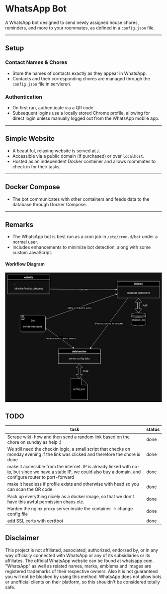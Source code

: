 # **WhatsApp Bot**

A WhatsApp bot designed to send newly assigned house chores, reminders, and more to your roommates, as defined in a `config.json` file.

---

## **Setup**

### **Contact Names & Chores**
- Store the names of contacts exactly as they appear in WhatsApp.
- Contacts and their corresponding chores are managed through the `config.json` file in servierer/.

### **Authentication**
- On first run, authenticate via a QR code.
- Subsequent logins use a locally stored Chrome profile, allowing for direct login unless manually logged out from the WhatsApp mobile app.

---

## **Simple Website**
- A beautiful, relaxing website is served at `/`.
- Accessible via a public domain (if purchased) or over `localhost`.
- Hosted as an independent Docker container and allows roommates to check in for their tasks.

---

## **Docker Compose**
- The bot communicates with other containers and feeds data to the database through Docker Compose.

---

## **Remarks**
- The WhatsApp bot is best run as a cron job in `/etc/cron.d/bot` under a normal user.
- Includes enhancements to minimize bot detection, along with some custom JavaScript.


#### Workflow Diagram
![image info](./cafanoble-duties.png)


## TODO

| task                                                                                                                                                                   | status |
|------------------------------------------------------------------------------------------------------------------------------------------------------------------------|--------|
| Scrape wiki-how and then send a random link based on the chore on sunday as help :)                                                                                    | done   |
| We still need the checkin logic, a small script that checks on monday evening if the link was clicked and therefore the chore is done                                  | done   |
| make it accessible from the internet. IP is already linked with no-ip, but since we have a static IP, we could also buy a domain. and configure router to port-forward | done   |
| make it headless if profile exists and otherwise with head so you can scan the QR code.                                                                                | done   |
| Pack up everything nicely as a docker image, so that we don't have this awful permission chaos etc.                                                                    | done   |
| Harden the nginx proxy server inside the container -> change config file                                                                                               | done   |
| add SSL certs with certtbot                                                                                                                                            | done   |           
## Disclaimer
This project is not affiliated, associated, authorized, endorsed by, or in any way officially connected with WhatsApp or any of its subsidiaries or its affiliates. The official WhatsApp website can be found at whatsapp.com. "WhatsApp" as well as related names, marks, emblems and images are registered trademarks of their respective owners. Also it is not guaranteed you will not be blocked by using this method. WhatsApp does not allow bots or unofficial clients on their platform, so this shouldn't be considered totally safe.
